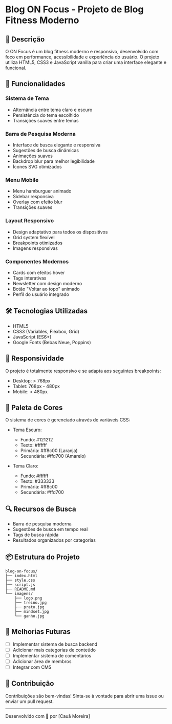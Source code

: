 # Blog ON Focus - Projeto de Blog Fitness Moderno

## 📝 Descrição
O ON Focus é um blog fitness moderno e responsivo, desenvolvido com foco em performance, acessibilidade e experiência do usuário. O projeto utiliza HTML5, CSS3 e JavaScript vanilla para criar uma interface elegante e funcional.

## 🚀 Funcionalidades

### Sistema de Tema
- Alternância entre tema claro e escuro
- Persistência do tema escolhido
- Transições suaves entre temas

### Barra de Pesquisa Moderna
- Interface de busca elegante e responsiva
- Sugestões de busca dinâmicas
- Animações suaves
- Backdrop blur para melhor legibilidade
- Ícones SVG otimizados

### Menu Mobile
- Menu hamburguer animado
- Sidebar responsiva
- Overlay com efeito blur
- Transições suaves

### Layout Responsivo
- Design adaptativo para todos os dispositivos
- Grid system flexível
- Breakpoints otimizados
- Imagens responsivas

### Componentes Modernos
- Cards com efeitos hover
- Tags interativas
- Newsletter com design moderno
- Botão "Voltar ao topo" animado
- Perfil do usuário integrado

## 🛠️ Tecnologias Utilizadas
- HTML5
- CSS3 (Variables, Flexbox, Grid)
- JavaScript (ES6+)
- Google Fonts (Bebas Neue, Poppins)

## 📱 Responsividade
O projeto é totalmente responsivo e se adapta aos seguintes breakpoints:
- Desktop: > 768px
- Tablet: 768px - 480px
- Mobile: < 480px

## 🎨 Paleta de Cores
O sistema de cores é gerenciado através de variáveis CSS:
- Tema Escuro:
  - Fundo: #121212
  - Texto: #ffffff
  - Primária: #ff8c00 (Laranja)
  - Secundária: #ffd700 (Amarelo)

- Tema Claro:
  - Fundo: #ffffff
  - Texto: #333333
  - Primária: #ff8c00
  - Secundária: #ffd700

## 🔍 Recursos de Busca
- Barra de pesquisa moderna
- Sugestões de busca em tempo real
- Tags de busca rápida
- Resultados organizados por categorias

## 📦 Estrutura do Projeto
```
blog-on-focus/
├── index.html
├── style.css
├── script.js
├── README.md
└── imagens/
    ├── logo.png
    ├── treino.jpg
    ├── prato.jpg
    ├── mindset.jpg
    └── ganho.jpg
```

## 🎯 Melhorias Futuras
- [ ] Implementar sistema de busca backend
- [ ] Adicionar mais categorias de conteúdo
- [ ] Implementar sistema de comentários
- [ ] Adicionar área de membros
- [ ] Integrar com CMS

## 👥 Contribuição
Contribuições são bem-vindas! Sinta-se à vontade para abrir uma issue ou enviar um pull request.

---
Desenvolvido com 💪 por [Cauã Moreira] 